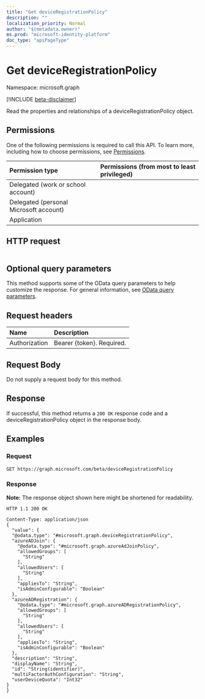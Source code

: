 ```yaml
---
title: "Get deviceRegistrationPolicy"
description: ""
localization_priority: Normal
author: "$(metadata.owner)"
ms.prod: "microsoft-identity-platform"
doc_type: "apiPageType"
---
```


# Get deviceRegistrationPolicy

Namespace: microsoft.graph

[!INCLUDE [beta-disclaimer](../../includes/beta-disclaimer.md)]

Read the properties and relationships of a deviceRegistrationPolicy object.

## Permissions

One of the following permissions is required to call this API. To learn more, including how to choose permissions, see [Permissions](/graph/permissions-reference).

| Permission type                        | Permissions (from most to least privileged) |
| :------------------------------------- | :------------------------------------------ |
| Delegated (work or school account)     |                                             |
| Delegated (personal Microsoft account) |                                             |
| Application                            |                                             |

## HTTP request

<!-- {
  "blockType": "ignored"
}
-->

```http

```

## Optional query parameters

This method supports some of the OData query parameters to help customize the response. For general information, see [OData query parameters](/graph/query-parameters).

## Request headers

| Name          | Description               |
| :------------ | :------------------------ |
| Authorization | Bearer {token}. Required. |

## Request Body

<!-- Actions and Functions -->

<!-- CRUD Methods -->

Do not supply a request body for this method.

## Response

If successful, this method returns a `200 OK` response code and a deviceRegistrationPolicy object in the response body.

## Examples

### Request

<!-- {
  "blockType": "request",
  "name": "get_deviceregistrationpolicy"
}
-->

```http
GET https://graph.microsoft.com/beta/deviceRegistrationPolicy

```

### Response

**Note:** The response object shown here might be shortened for readability.

<!-- {
  "blockType": "response",
  "truncated": true,
  "@odata.type": "microsoft.deviceRegistrationPolicy.deviceRegistrationPolicy"
}
-->

```http
HTTP 1.1 200 OK

Content-Type: application/json
{
  "value": {
  "@odata.type": "#microsoft.graph.deviceRegistrationPolicy",
  "azureADJoin": {
    "@odata.type": "#microsoft.graph.azureAdJoinPolicy",
    "allowedGroups": [
      "String"
    ],
    "allowedUsers": [
      "String"
    ],
    "appliesTo": "String",
    "isAdminConfigurable": "Boolean"
  },
  "azureADRegistration": {
    "@odata.type": "#microsoft.graph.azureADRegistrationPolicy",
    "allowedGroups": [
      "String"
    ],
    "allowedUsers": [
      "String"
    ],
    "appliesTo": "String",
    "isAdminConfigurable": "Boolean"
  },
  "description": "String",
  "displayName": "String",
  "id": "String(identifier)",
  "multiFactorAuthConfiguration": "String",
  "userDeviceQuota": "Int32"
}
}

```
